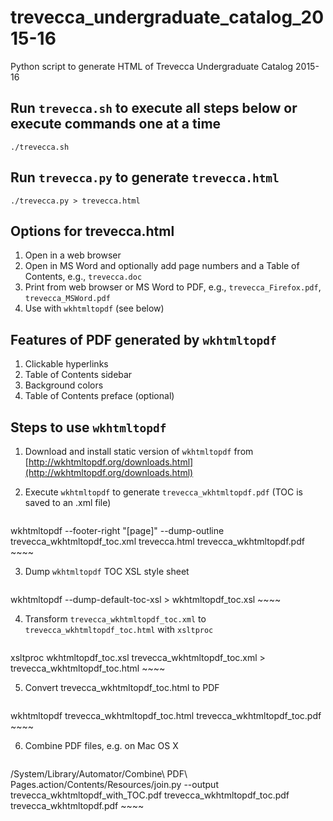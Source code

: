 # trevecca_undergraduate_catalog_2015-16
Python script to generate HTML of Trevecca Undergraduate Catalog 2015-16

## Run `trevecca.sh` to execute all steps below or execute commands one at a time
~~~~
./trevecca.sh
~~~~

## Run `trevecca.py` to generate `trevecca.html`
~~~~
./trevecca.py > trevecca.html
~~~~

## Options for trevecca.html
1. Open in a web browser
2. Open in MS Word and optionally add page numbers and a Table of Contents, e.g., `trevecca.doc`
3. Print from web browser or MS Word to PDF, e.g., `trevecca_Firefox.pdf`, `trevecca_MSWord.pdf`
4. Use with `wkhtmltopdf` (see below)

## Features of PDF generated by `wkhtmltopdf`
1. Clickable hyperlinks
2. Table of Contents sidebar
3. Background colors
4. Table of Contents preface (optional)

## Steps to use `wkhtmltopdf`
1. Download and install static version of `wkhtmltopdf` from [http://wkhtmltopdf.org/downloads.html](http://wkhtmltopdf.org/downloads.html)

2. Execute `wkhtmltopdf` to generate `trevecca_wkhtmltopdf.pdf` (TOC is saved to an .xml file)

	~~~~
wkhtmltopdf --footer-right "[page]" --dump-outline trevecca_wkhtmltopdf_toc.xml trevecca.html trevecca_wkhtmltopdf.pdf
	~~~~

3. Dump `wkhtmltopdf` TOC XSL style sheet

	~~~~
wkhtmltopdf --dump-default-toc-xsl > wkhtmltopdf_toc.xsl
	~~~~
	
4. Transform `trevecca_wkhtmltopdf_toc.xml` to `trevecca_wkhtmltopdf_toc.html` with `xsltproc`

	~~~~
xsltproc wkhtmltopdf_toc.xsl trevecca_wkhtmltopdf_toc.xml > trevecca_wkhtmltopdf_toc.html 
	~~~~
	
5. Convert trevecca_wkhtmltopdf_toc.html to PDF

	~~~~
wkhtmltopdf trevecca_wkhtmltopdf_toc.html trevecca_wkhtmltopdf_toc.pdf
	~~~~

6. Combine PDF files, e.g. on Mac OS X

	~~~~
/System/Library/Automator/Combine\ PDF\ Pages.action/Contents/Resources/join.py --output trevecca_wkhtmltopdf_with_TOC.pdf trevecca_wkhtmltopdf_toc.pdf trevecca_wkhtmltopdf.pdf
	~~~~


